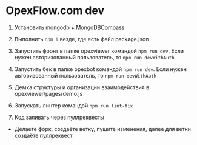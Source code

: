 # OpexFlow.com dev

1. Установить mongodb + MongoDBCompass

1. Выполнить `npm i` везде, где есть файл package.json

1. Запустить фронт в папке opexviewer командой `npm run dev`. Если нужен авторизованный пользователь, то `npm run devWithAuth`

1. Запустить бек в папке opexbot командой `npm run dev`. Если нужен авторизованный пользователь, то `npm run devWithAuth`

1. Демка структуры и организации взаимодействия в opexviewer/pages/demo.js

1. Запускать линтер командой `npm run lint-fix`

1. Код заливать через пуллреквесты 
* Делаете форк, создаёте ветку, пушите изменения, далее для ветки создаёте пуллреквест.